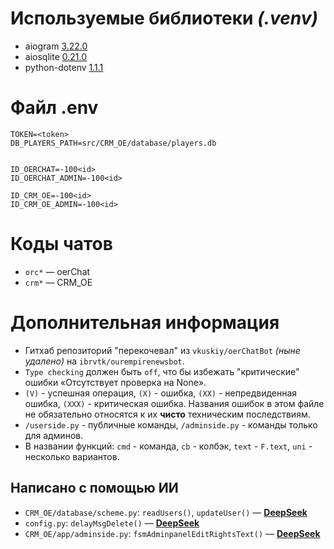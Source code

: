 # Используемые библиотеки _(.venv)_

* aiogram <u>3.22.0</u>
* aiosqlite <u>0.21.0</u>
* python-dotenv <u>1.1.1</u>

# Файл .env

```
TOKEN=<token>
DB_PLAYERS_PATH=src/CRM_OE/database/players.db


ID_OERCHAT=-100<id>
ID_OERCHAT_ADMIN=-100<id>

ID_CRM_OE=-100<id>
ID_CRM_OE_ADMIN=-100<id>
```

# Коды чатов

* `orc*` — oerChat
* `crm*` — CRM_OE

# Дополнительная информация

* Гитхаб репозиторий "перекочевал" из `vkuskiy/oerChatBot` _(ныне удалено)_ на `ibrvtk/ourempirenewsbot`.
* `Type checking` должен быть `off`, что бы избежать "критические" ошибки «Отсутствует проверка на None».
* `(V)` - успешная операция, `(X)` - ошибка, `(XX)` - непредвиденная ошибка, `(XXX)` - критическая ошибка. Названия ошибок в этом файле не обязательно относятся к их **чисто** техническим последствиям.
* `/userside.py` - публичные команды, `/adminside.py` - команды только для админов.
* В названии функций: `cmd` - команда, `cb` - колбэк, `text` - `F.text`, `uni` - несколько вариантов.

## Написано с помощью ИИ
* `CRM_OE/database/scheme.py`: `readUsers()`, `updateUser()` — [**DeepSeek**](https://www.deepseek.com)
* `config.py`: `delayMsgDelete()` — [**DeepSeek**](https://www.deepseek.com)
* `CRM_OE/app/adminside.py`: `fsmAdminpanelEditRightsText()` — [**DeepSeek**](https://www.deepseek.com)